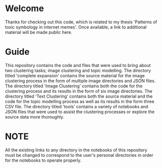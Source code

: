 # Welcome

Thanks for checking out this code, which is related to my thesis 'Patterns of toxic symbology in internet memes'. Once available, a link to additional material will be made public here.

# Guide

This repository contains the code and files that were used to bring about two clustering tasks; image clustering and topic modelling.
The directory titled 'complete expansion' contains the source material for the image clustering process in the form of multiple image directories and JSON files.
The directory titled 'Image Clustering' contains both the code for the clustering process and its results in the form of six image directories.
The directory titled 'Text Clustering' contains both the source material and the code for the topic modelling process as well as its results in the form three CSV file.
The directory titled 'tools' contains a variety of notebooks and JSON files that were used to assist the clustering processes or explore the source data more thoroughly. 

# NOTE 

All the existing links to any directory in the notebooks of this repository must be changed to correspond to the user's personal directories in order for the notebooks to operate properly. 
